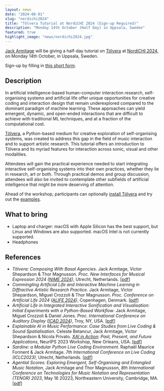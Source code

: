 ```yaml
---
layout: news
date: "2024-08-01"
slug: "nordichi2024"
title: "Tölvera Tutorial at NordiCHI 2024 (Sign-up Required)"
description: "Monday 14th October (Half Day) in Uppsala, Sweden"
featured: true
highlight_image: "news/nordichi2024.jpg"
---
```


<script>
    import CaptionedImage from "../../components/Images/CaptionedImage.svelte"
    import YouTube from "../../components/Video/EmbedYouTube.svelte"
    import YouTubePL from "../../components/Video/EmbedYouTubePlaylist.svelte"
</script>

<CaptionedImage
    src="news/nordichi2024.jpg"
    alt="NordiCHI logo recreated with physarum slime in Tölvera."
    caption="NordiCHI logo recreated with physarum slime in Tölvera."/>

[Jack Armitage](/people#jack-armitage) will be giving a half-day tutorial on [Tölvera](/research/tolvera) at [NordiCHI 2024](https://www.nordichi2024.se/), on Monday 14th October, in Uppsala, Sweden.

Sign-up by filling in [this short form](https://forms.office.com/e/uCfSDcHS6L).

<YouTube
  id="BmoinLR8Otc"
  caption="Tölvera introductory video"/>

## Description

In artificial intelligence-based human-computer interaction research, self-organising systems and artificial life offer unique opportunities for creative coding and interaction design that remain underexplored compared to the dominant paradigm of machine learning.
These approaches can yield emergent, dynamic, and open-ended interactions that are difficult to achieve with traditional ML techniques, and at a fraction of the computational cost.

[Tölvera](/research/tolvera), a Python-based medium for creative exploration of self-organising systems, was created to address this gap in the field of music interaction and to support artistic research. 
This tutorial offers an introduction to Tölvera and its myriad features for interaction across sonic, visual and other modalities.

Attendees will gain the practical experience needed to start integrating interactive self-organising systems into their own practices, whether they lie in research, art or both.
Through practical demos and group discussion, attendees will also be invited to contemplate other subfields of artificial intelligence that might be more deserving of attention.

Ahead of the workshop, participants can optionally [install Tölvera](https://intelligent-instruments-lab.github.io/tolvera/#install) and try out the [examples](https://intelligent-instruments-lab.github.io/tolvera/examples/).

## What to bring

- Laptop and charger: macOS with Apple Silicon has the best support, but Linux and Windows are also supported. macOS Intel is not currently supported.
- Headphones

<YouTubePL
  id="PL8bdQleKUA1vNez5gw-pfQB21Q1-vHn3x"
  caption="Tölvera Video Playlist"/>

## References

- _Tölvera: Composing With Basal Agencies_. Jack Armitage, Victor Shepardson & Thor Magnusson. *Proc. New Interfaces for Musical Expression 2024 ([NIME 2024](https://www.nime2024.org/))*, Utrecht, Netherlands. [[pdf](http://iil.is/pdf/2024_nime_armitage_et_al_tolvera.pdf)]
- _Commingling Artificial Life and Interactive Machine Learning in Diffractive Artistic Research Practice_. Jack Armitage, Victor Shepardson, Miguel Crozzoli & Thor Magnusson. *Proc. Conference on Artificial Life 2024 ([ALIFE 2024](https://2024.alife.org/))*, Copenhagen, Denmark. [[pdf](http://iil.is/pdf/2024_alife_armitage_et_al_alife-iml.pdf)]
- _Artificial Life in Integrated Interactive Sonification and Visualisation: Initial Experiments with a Python-Based Workflow_. Jack Armitage, Miguel Crozzoli & Daniel Jones. *Proc. International Conference on Auditory Display ([ICAD 2024](https://icad2024.icad.org/))*, Troy, NY, USA.  [[pdf](http://iil.is/pdf/2024_icad_armitage_et_al_alife.pdf)]
- _Explainable AI in Music Performance: Case Studies from Live Coding & Sound Spatialisation_. Celeste Betancur, Jack Armitage, Victor Shepardson & Nicola Privato. *[XAI in Action](https://xai-in-action.github.io/): Past, Present, and Future Applications*, NeurIPS 2023 Workshop, New Orleans, USA. [[pdf](https://openreview.net/forum?id=se4ojQqjB5)]
- _Sardine: a Modular Python Live Coding Environment_. Raphaël Maurice Forment & Jack Armitage. *7th International Conference on Live Coding (ICLC2023)*, Utrecht, Netherlands. [[pdf](http://iil.is/pdf/2023_iclc_forment_armitage_sardine.pdf)]
- _Agential Scores: Exploring Emergent, Self-Organising and Entangled Music Notation_, Jack Armitage and Thor Magnusson, *8th International Conference on Technologies for Music Notation and Representation (TENOR) 2023*, May 16 20223, Northeastern University, Cambridge, MA. [[pdf](https://iil.is/pdf/2023_tenor_armitage_magnusson_agential_scores.pdf)]

